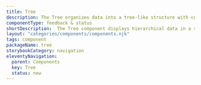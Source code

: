```yaml
---
title: Tree
description: The Tree organizes data into a tree-like structure with collapsible and expandable nodes. It allows users to navigate complex hierarchical information, such as directories and categories. The component typically includes parent and child nodes, where parent nodes can be expanded to reveal their children.
componentType: feedback & status
shortDescription:  The Tree component displays hierarchical data in a structured, interactive, and navigable manner, allowing users to explore nested elements efficiently.
layout: "categories/components/components.njk"
tags: component
packageName: tree
storybookCategory: navigation
eleventyNavigation:
  parent: Components
  key: Tree
  status: new
---
```

